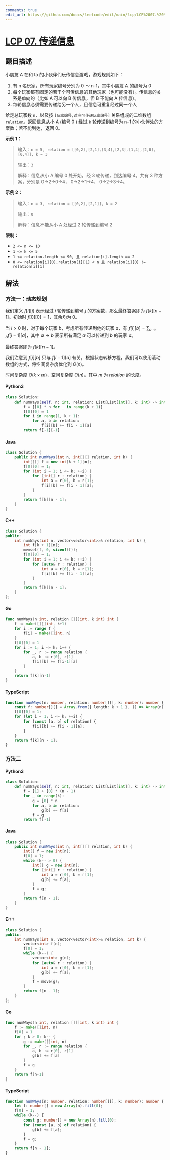 ```yaml
---
comments: true
edit_url: https://github.com/doocs/leetcode/edit/main/lcp/LCP%2007.%20%E4%BC%A0%E9%80%92%E4%BF%A1%E6%81%AF/README.md
---
```


<!-- problem:start -->

# [LCP 07. 传递信息](https://leetcode.cn/problems/chuan-di-xin-xi)

## 题目描述

<!-- description:start -->

<p>小朋友 A 在和 ta 的小伙伴们玩传信息游戏，游戏规则如下：</p>

<ol>
	<li>有 n 名玩家，所有玩家编号分别为 0 ～ n-1，其中小朋友 A 的编号为 0</li>
	<li>每个玩家都有固定的若干个可传信息的其他玩家（也可能没有）。传信息的关系是单向的（比如 A 可以向 B 传信息，但 B 不能向 A 传信息）。</li>
	<li>每轮信息必须需要传递给另一个人，且信息可重复经过同一个人</li>
</ol>

<p>给定总玩家数 <code>n</code>，以及按 <code>[玩家编号,对应可传递玩家编号]</code> 关系组成的二维数组 <code>relation</code>。返回信息从小 A (编号 0 ) 经过 <code>k</code> 轮传递到编号为 n-1 的小伙伴处的方案数；若不能到达，返回 0。</p>

<p><strong>示例 1：</strong></p>

<blockquote>
<p>输入：<code>n = 5, relation = [[0,2],[2,1],[3,4],[2,3],[1,4],[2,0],[0,4]], k = 3</code></p>

<p>输出：<code>3</code></p>

<p>解释：信息从小 A 编号 0 处开始，经 3 轮传递，到达编号 4。共有 3 种方案，分别是 0-&gt;2-&gt;0-&gt;4， 0-&gt;2-&gt;1-&gt;4， 0-&gt;2-&gt;3-&gt;4。</p>
</blockquote>

<p><strong>示例 2：</strong></p>

<blockquote>
<p>输入：<code>n = 3, relation = [[0,2],[2,1]], k = 2</code></p>

<p>输出：<code>0</code></p>

<p>解释：信息不能从小 A 处经过 2 轮传递到编号 2</p>
</blockquote>

<p><strong>限制：</strong></p>

<ul>
	<li><code>2 &lt;= n &lt;= 10</code></li>
	<li><code>1 &lt;= k &lt;= 5</code></li>
	<li><code>1 &lt;= relation.length &lt;= 90, 且 relation[i].length == 2</code></li>
	<li><code>0 &lt;= relation[i][0],relation[i][1] &lt; n 且 relation[i][0] != relation[i][1]</code></li>
</ul>

<!-- description:end -->

## 解法

<!-- solution:start -->

### 方法一：动态规划

我们定义 $f[i][j]$ 表示经过 $i$ 轮传递到编号 $j$ 的方案数，那么最终答案即为 $f[k][n-1]$。初始时 $f[0][0]=1$，其余均为 $0$。

当 $i \gt 0$ 时，对于每个玩家 $b$，考虑所有传递到他的玩家 $a$，有 $f[i][b]=\sum_{a \to b} f[i-1][a]$，其中 $a \to b$ 表示所有满足 $a$ 可以传递到 $b$ 的玩家 $a$。

最终答案即为 $f[k][n-1]$。

我们注意到 $f[i][b]$ 只与 $f[i-1][a]$ 有关，根据状态转移方程，我们可以使用滚动数组的方式，将空间复杂度优化到 $O(n)$。

时间复杂度 $O(k \times m)$，空间复杂度 $O(n)$，其中 $m$ 为 $relation$ 的长度。

<!-- tabs:start -->

#### Python3

```python
class Solution:
    def numWays(self, n: int, relation: List[List[int]], k: int) -> int:
        f = [[0] * n for _ in range(k + 1)]
        f[0][0] = 1
        for i in range(1, k + 1):
            for a, b in relation:
                f[i][b] += f[i - 1][a]
        return f[-1][-1]
```

#### Java

```java
class Solution {
    public int numWays(int n, int[][] relation, int k) {
        int[][] f = new int[k + 1][n];
        f[0][0] = 1;
        for (int i = 1; i <= k; ++i) {
            for (int[] r : relation) {
                int a = r[0], b = r[1];
                f[i][b] += f[i - 1][a];
            }
        }
        return f[k][n - 1];
    }
}
```

#### C++

```cpp
class Solution {
public:
    int numWays(int n, vector<vector<int>>& relation, int k) {
        int f[k + 1][n];
        memset(f, 0, sizeof(f));
        f[0][0] = 1;
        for (int i = 1; i <= k; ++i) {
            for (auto& r : relation) {
                int a = r[0], b = r[1];
                f[i][b] += f[i - 1][a];
            }
        }
        return f[k][n - 1];
    }
};
```

#### Go

```go
func numWays(n int, relation [][]int, k int) int {
	f := make([][]int, k+1)
	for i := range f {
		f[i] = make([]int, n)
	}
	f[0][0] = 1
	for i := 1; i <= k; i++ {
		for _, r := range relation {
			a, b := r[0], r[1]
			f[i][b] += f[i-1][a]
		}
	}
	return f[k][n-1]
}
```

#### TypeScript

```ts
function numWays(n: number, relation: number[][], k: number): number {
    const f: number[][] = Array.from({ length: k + 1 }, () => Array(n).fill(0));
    f[0][0] = 1;
    for (let i = 1; i <= k; ++i) {
        for (const [a, b] of relation) {
            f[i][b] += f[i - 1][a];
        }
    }
    return f[k][n - 1];
}
```

<!-- tabs:end -->

<!-- solution:end -->

<!-- solution:start-->

### 方法二

<!-- tabs:start -->

#### Python3

```python
class Solution:
    def numWays(self, n: int, relation: List[List[int]], k: int) -> int:
        f = [1] + [0] * (n - 1)
        for _ in range(k):
            g = [0] * n
            for a, b in relation:
                g[b] += f[a]
            f = g
        return f[-1]
```

#### Java

```java
class Solution {
    public int numWays(int n, int[][] relation, int k) {
        int[] f = new int[n];
        f[0] = 1;
        while (k-- > 0) {
            int[] g = new int[n];
            for (int[] r : relation) {
                int a = r[0], b = r[1];
                g[b] += f[a];
            }
            f = g;
        }
        return f[n - 1];
    }
}
```

#### C++

```cpp
class Solution {
public:
    int numWays(int n, vector<vector<int>>& relation, int k) {
        vector<int> f(n);
        f[0] = 1;
        while (k--) {
            vector<int> g(n);
            for (auto& r : relation) {
                int a = r[0], b = r[1];
                g[b] += f[a];
            }
            f = move(g);
        }
        return f[n - 1];
    }
};
```

#### Go

```go
func numWays(n int, relation [][]int, k int) int {
	f := make([]int, n)
	f[0] = 1
	for ; k > 0; k-- {
		g := make([]int, n)
		for _, r := range relation {
			a, b := r[0], r[1]
			g[b] += f[a]
		}
		f = g
	}
	return f[n-1]
}
```

#### TypeScript

```ts
function numWays(n: number, relation: number[][], k: number): number {
    let f: number[] = new Array(n).fill(0);
    f[0] = 1;
    while (k--) {
        const g: number[] = new Array(n).fill(0);
        for (const [a, b] of relation) {
            g[b] += f[a];
        }
        f = g;
    }
    return f[n - 1];
}
```

<!-- tabs:end -->

<!-- solution:end -->

<!-- problem:end -->
